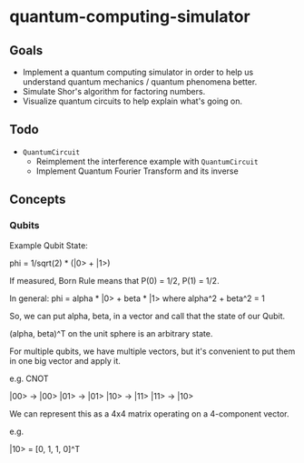 # quantum-computing-simulator


## Goals

- Implement a quantum computing simulator in order to help us understand quantum mechanics / quantum phenomena better.
- Simulate Shor's algorithm for factoring numbers.
- Visualize quantum circuits to help explain what's going on.

## Todo

- `QuantumCircuit`
    - Reimplement the interference example with `QuantumCircuit`
    - Implement Quantum Fourier Transform and its inverse


## Concepts

### Qubits

Example Qubit State:

phi = 1/sqrt(2) * (|0> + |1>)

If measured, Born Rule means that P(0) = 1/2, P(1) = 1/2.  

In general:
phi = alpha * |0> + beta * |1>
where alpha^2 + beta^2 = 1

So, we can put alpha, beta, in a vector and call that the state of our Qubit.

(alpha, beta)^T on the unit sphere is an arbitrary state.


For multiple qubits, we have multiple vectors, but it's convenient to put them in one big vector and apply it.

e.g. CNOT

|00> -> |00>
|01> -> |01>
|10> -> |11>
|11> -> |10>

We can represent this as a 4x4 matrix operating on a 4-component vector.  

e.g.

|10> = [0, 1, 1, 0]^T

